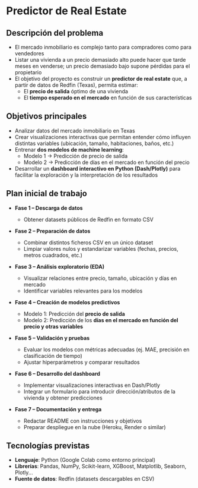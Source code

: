 # Predictor de Real Estate

## Descripción del problema
- El mercado inmobiliario es complejo tanto para compradores como para vendedores
- Listar una vivienda a un precio demasiado alto puede hacer que tarde meses en venderse; un precio demasiado bajo supone pérdidas para el propietario
- El objetivo del proyecto es construir un **predictor de real estate** que, a partir de datos de Redfin (Texas), permita estimar:  
  - El **precio de salida** óptimo de una vivienda 
  - El **tiempo esperado en el mercado** en función de sus características






## Objetivos principales
- Analizar datos del mercado inmobiliario en Texas
- Crear visualizaciones interactivas que permitan entender cómo influyen distintas variables (ubicación, tamaño, habitaciones, baños, etc.)
- Entrenar **dos modelos de machine learning**:  
  - Modelo 1 → Predicción de precio de salida
  - Modelo 2 → Predicción de días en el mercado en función del precio
- Desarrollar un **dashboard interactivo en Python (Dash/Plotly)** para facilitar la exploración y la interpretación de los resultados






## Plan inicial de trabajo
- **Fase 1 – Descarga de datos**  
  - Obtener datasets públicos de Redfin en formato CSV

- **Fase 2 – Preparación de datos**  
  - Combinar distintos ficheros CSV en un único dataset
  - Limpiar valores nulos y estandarizar variables (fechas, precios, metros cuadrados, etc.)

- **Fase 3 – Análisis exploratorio (EDA)**  
  - Visualizar relaciones entre precio, tamaño, ubicación y días en mercado 
  - Identificar variables relevantes para los modelos

- **Fase 4 – Creación de modelos predictivos**  
  - Modelo 1: Predicción del **precio de salida** 
  - Modelo 2: Predicción de los **días en el mercado en función del precio y otras variables**  

- **Fase 5 – Validación y pruebas**  
  - Evaluar los modelos con métricas adecuadas (ej. MAE, precisión en clasificación de tiempo)
  - Ajustar hiperparámetros y comparar resultados  

- **Fase 6 – Desarrollo del dashboard**  
  - Implementar visualizaciones interactivas en Dash/Plotly
  - Integrar un formulario para introducir dirección/atributos de la vivienda y obtener predicciones

- **Fase 7 – Documentación y entrega**  
  - Redactar README con instrucciones y objetivos 
  - Preparar despliegue en la nube (Heroku, Render o similar)






## Tecnologías previstas
- **Lenguaje**: Python (Google Colab como entorno principal)
- **Librerías**: Pandas, NumPy, Scikit-learn, XGBoost, Matplotlib, Seaborn, Plotly...
- **Fuente de datos**: Redfin (datasets descargables en CSV)
